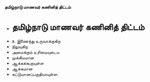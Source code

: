**தமிழ்நாடு மாணவர் கணினித் திட்டம்**
- # தமிழ்நாடு மாணவர் கணினித் திட்டம்
- a. இணைந்து உருவாக்குகிற
- நிறுவுகிற
- அமைக்கும் உரிமையுடைய
- முக்கியமான
- ஆக்கக்கூறாயுள்ள
- ஆக்கமான
- கட்டுமானப்பகுதியாயுள்ள.

